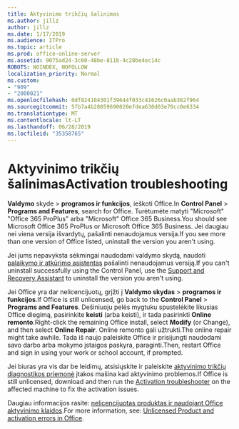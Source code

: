 ```yaml
---
title: Aktyvinimo trikčių šalinimas
ms.author: jillz
author: jillz
ms.date: 1/17/2019
ms.audience: ITPro
ms.topic: article
ms.prod: office-online-server
ms.assetid: 9075ad24-3c60-48be-811b-4c28be4ec14c
ROBOTS: NOINDEX, NOFOLLOW
localization_priority: Normal
ms.custom:
- "909"
- "2000021"
ms.openlocfilehash: 0df824104301f39644f033c41626c0aab382f964
ms.sourcegitcommit: 5fb7a4b28859690020efdea630d03e70cc0e6334
ms.translationtype: MT
ms.contentlocale: lt-LT
ms.lasthandoff: 06/28/2019
ms.locfileid: "35358765"
---
```

# <a name="activation-troubleshooting"></a><span data-ttu-id="686df-102">Aktyvinimo trikčių šalinimas</span><span class="sxs-lookup"><span data-stu-id="686df-102">Activation troubleshooting</span></span>

<span data-ttu-id="686df-103">**Valdymo** skyde \> **programos ir funkcijos**, ieškoti Office.</span><span class="sxs-lookup"><span data-stu-id="686df-103">In **Control Panel** \> **Programs and Features**, search for Office.</span></span> <span data-ttu-id="686df-104">Turėtumėte matyti "Microsoft" "Office 365 ProPlus" arba "Microsoft" Office 365 Business.</span><span class="sxs-lookup"><span data-stu-id="686df-104">You should see Microsoft Office 365 ProPlus or Microsoft Office 365 Business.</span></span> <span data-ttu-id="686df-105">Jei daugiau nei viena versija išvardytų, pašalinti nenaudojamus versija.</span><span class="sxs-lookup"><span data-stu-id="686df-105">If you see more than one version of Office listed, uninstall the version you aren't using.</span></span>
  
<span data-ttu-id="686df-106">Jei jums nepavyksta sėkmingai naudodami valdymo skydą, naudoti [palaikymo ir atkūrimo asistentas](https://aka.ms/SARA-OfficeUninstall-Alchemy) pašalinti nenaudojamus versiją.</span><span class="sxs-lookup"><span data-stu-id="686df-106">If you can't uninstall successfully using the Control Panel, use the [Support and Recovery Assistant](https://aka.ms/SARA-OfficeUninstall-Alchemy) to uninstall the version you aren't using.</span></span>
  
<span data-ttu-id="686df-107">Jei Office yra dar nelicencijuotų, grįžti į **Valdymo skydas** \> **programos ir funkcijos**.</span><span class="sxs-lookup"><span data-stu-id="686df-107">If Office is still unlicensed, go back to the **Control Panel** \> **Programs and Features**.</span></span> <span data-ttu-id="686df-108">Dešiniuoju pelės mygtuku spustelėkite likusias Office diegimą, pasirinkite **keisti** (arba keisti), ir tada pasirinkti **Online remonto**.</span><span class="sxs-lookup"><span data-stu-id="686df-108">Right-click the remaining Office install, select **Modify** (or Change), and then select **Online Repair**.</span></span> <span data-ttu-id="686df-109">Online remonto gali užtrukti.</span><span class="sxs-lookup"><span data-stu-id="686df-109">The online repair might take awhile.</span></span> <span data-ttu-id="686df-110">Tada iš naujo paleiskite Office ir prisijungti naudodami savo darbo arba mokymo įstaigos paskyra, paraginti.</span><span class="sxs-lookup"><span data-stu-id="686df-110">Then, restart Office and sign in using your work or school account, if prompted.</span></span>
  
<span data-ttu-id="686df-111">Jei biuras yra vis dar be leidimų, atsisiųskite ir paleiskite [aktyvinimo trikčių diagnostikos priemonė](https://aka.ms/SARA-OfficeActivation-Alchemy) įtakos mašina kad aktyvinimo problemos.</span><span class="sxs-lookup"><span data-stu-id="686df-111">If Office is still unlicensed, download and then run the [Activation troubleshooter](https://aka.ms/SARA-OfficeActivation-Alchemy) on the affected machine to fix the activation issues.</span></span>
  
<span data-ttu-id="686df-112">Daugiau informacijos rasite: [nelicencijuotas produktas ir naudojant Office aktyvinimo klaidos](https://support.office.com/article/0d23d3c0-c19c-4b2f-9845-5344fedc4380).</span><span class="sxs-lookup"><span data-stu-id="686df-112">For more information, see: [Unlicensed Product and activation errors in Office](https://support.office.com/article/0d23d3c0-c19c-4b2f-9845-5344fedc4380).</span></span>
